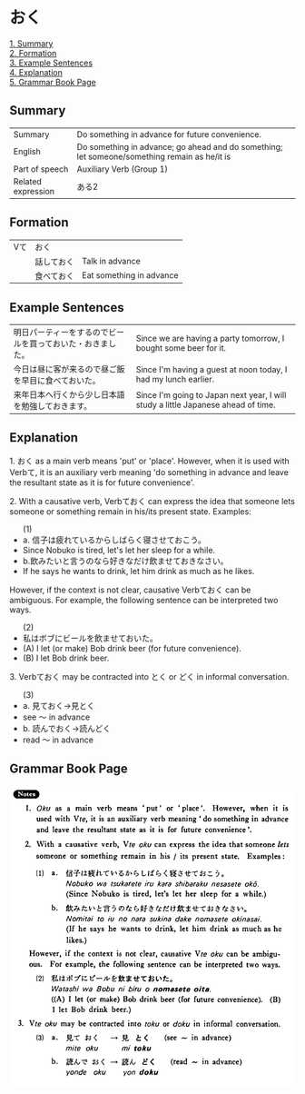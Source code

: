 # おく

[1. Summary](#summary)<br>
[2. Formation](#formation)<br>
[3. Example Sentences](#example-sentences)<br>
[4. Explanation](#explanation)<br>
[5. Grammar Book Page](#grammar-book-page)<br>


## Summary

<table><tr>   <td>Summary</td>   <td>Do something in advance for future convenience.</td></tr><tr>   <td>English</td>   <td>Do something in advance; go ahead and do something; let someone/something remain as he/it is</td></tr><tr>   <td>Part of speech</td>   <td>Auxiliary Verb (Group 1)</td></tr><tr>   <td>Related expression</td>   <td>ある2</td></tr></table>

## Formation

<table class="table"> <tbody><tr class="tr head"> <td class="td"><span class="bold"><span>Vて</span></span></td> <td class="td"><span class="concept">おく</span> </td> <td class="td"><span>&nbsp;</span></td> </tr> <tr class="tr"> <td class="td"><span>&nbsp;</span></td> <td class="td"><span>話して<span class="concept">おく</span></span> </td> <td class="td"><span>Talk    in advance</span></td> </tr> <tr class="tr"> <td class="td"><span>&nbsp;</span></td> <td class="td"><span>食べて<span class="concept">おく</span></span> </td> <td class="td"><span>Eat    something in advance</span></td> </tr></tbody></table>

## Example Sentences

<table><tr>   <td>明日パーティーをするのでビールを買っておいた・おきました。</td>   <td>Since we are having a party tomorrow, I bought some beer for it.</td></tr><tr>   <td>今日は昼に客が来るので昼ご飯を早目に食べておいた。</td>   <td>Since I'm having a guest at noon today, I had my lunch earlier.</td></tr><tr>   <td>来年日本へ行くから少し日本語を勉強しておきます。</td>   <td>Since I'm going to Japan next year, I will study a little Japanese ahead of time.</td></tr></table>

## Explanation

<p>1. <span class="cloze">おく</span> as a main verb means 'put' or 'place'. However, when it is used with Verbて, it is an auxiliary verb meaning 'do something in advance and leave the resultant state as it is for future convenience'.</p>  <p>2. With a causative verb, Verbて<span class="cloze">おく</span> can express the idea that someone lets someone or something remain in his/its present state. Examples:</p>  <ul>(1) <li>a. 信子は疲れているからしばらく寝させて<span class="cloze">おこう</span>。</li> <li>Since Nobuko is tired, let's let her sleep for a while.</li> <div class="divide"></div> <li>b.飲みたいと言うのなら好きなだけ飲ませて<span class="cloze">おき</span>なさい。</li> <li>If he says he wants to drink, let him drink as much as he likes.</li> </ul>  <p>However, if the context is not clear, causative Verbて<span class="cloze">おく</span> can be ambiguous. For example, the following sentence can be interpreted two ways.</p>  <ul>(2) <li>私はボブにビールを飲ませて<span class="cloze">おいた</span>。</li> <div class="divide"></div> <li>(A) I let (or make) Bob drink beer (for future convenience). </li> <li>(B) I let Bob drink beer.</li> </ul>  <p>3. Verbておく</span> may be contracted into <span class="cloze">とく</span> or <span class="cloze">どく</span> in informal conversation.</p>  <ul>(3) <li>a. 見て<span class="cloze">おく</span>→見<span class="cloze">とく</span></li>  <li>see 〜 in advance</li> <div class="divide"></div> <li>b. 読んで<span class="cloze">おく</span>→読ん<span class="cloze">どく</span></li> <li>read 〜 in advance</li> </ul>

## Grammar Book Page

![](../img/Basicおく.png)

